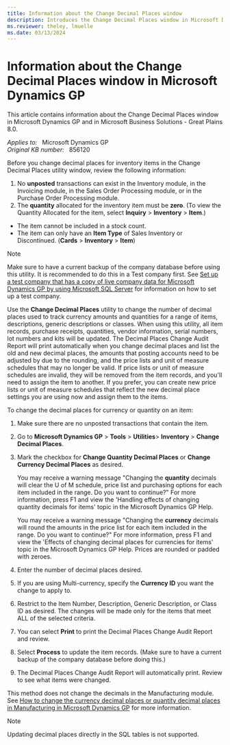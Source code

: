 ```yaml
---
title: Information about the Change Decimal Places window
description: Introduces the Change Decimal Places window in Microsoft Dynamics GP.
ms.reviewer: theley, lmuelle
ms.date: 03/13/2024
---
```

# Information about the Change Decimal Places window in Microsoft Dynamics GP

This article contains information about the Change Decimal Places window in Microsoft Dynamics GP and in Microsoft Business Solutions - Great Plains 8.0.

_Applies to:_ &nbsp; Microsoft Dynamics GP  
_Original KB number:_ &nbsp; 856120

Before you change decimal places for inventory items in the Change Decimal Places utility window, review the following information:

1. No **unposted** transactions can exist in the Inventory module, in the Invoicing module, in the Sales Order Processing module, or in the Purchase Order Processing module.
2. The **quantity** allocated for the inventory item must be **zero**. (To view the Quantity Allocated for the item, select **Inquiry** > **Inventory** > **Item**.)

- The item cannot be included in a stock count.
- The item can only have an **Item Type** of Sales Inventory or Discontinued.  (**Cards** > **Inventory** > **Item**)

> [!NOTE]
> Make sure to have a current backup of the company database before using this utility. It is recommended to do this in a Test company first. See [Set up a test company that has a copy of live company data for Microsoft Dynamics GP by using Microsoft SQL Server](https://support.microsoft.com/topic/kb-set-up-a-test-company-that-has-a-copy-of-live-company-data-for-microsoft-dynamics-gp-by-using-microsoft-sql-server-6199295b-fc49-d963-3865-2d24a4b49211) for information on how to set up a test company.

Use the **Change Decimal Places** utility to change the number of decimal places used to track currency amounts and quantities for a range of items, descriptions, generic descriptions or classes. When using this utility, all item records, purchase receipts, quantities, vendor information, serial numbers, lot numbers and kits will be updated. The Decimal Places Change Audit Report will print automatically when you change decimal places and list the old and new decimal places, the amounts that posting accounts need to be adjusted by due to the rounding, and the price lists and unit of measure schedules that may no longer be valid. If price lists or unit of measure schedules are invalid, they will be removed from the item records, and you'll need to assign the item to another. If you prefer, you can create new price lists or unit of measure schedules that reflect the new decimal place settings you are using now and assign them to the items.

To change the decimal places for currency or quantity on an item:

1. Make sure there are no unposted transactions that contain the item.
2. Go to **Microsoft Dynamics GP** > **Tools** > **Utilities**> **Inventory** > **Change Decimal Places**.
3. Mark the checkbox for **Change Quantity Decimal Places** or **Change Currency Decimal Places** as desired.

    You may receive a warning message "Changing the **quantity** decimals will clear the U of M schedule, price list and purchasing options for each item included in the range. Do you want to continue?" For more information, press F1 and view the 'Handling effects of changing quantity decimals for items' topic in the Microsoft Dynamics GP Help.

    You may receive a warning message "Changing the **currency** decimals will round the amounts in the price list for each item included in the range. Do you want to continue?" For more information, press F1 and view the 'Effects of changing decimal places for currencies for items' topic in the Microsoft Dynamics GP Help.  Prices are rounded or padded with zeroes.

4. Enter the number of decimal places desired.
5. If you are using Multi-currency, specify the **Currency ID** you want the change to apply to.
6. Restrict to the Item Number, Description, Generic Description, or Class ID as desired. The changes will be made only for the items that meet ALL of the selected criteria.
7. You can select **Print** to print the Decimal Places Change Audit Report and review.
8. Select **Process** to update the item records. (Make sure to have a current backup of the company database before doing this.)
9. The Decimal Places Change Audit Report will automatically print. Review to see what items were changed.

This method does not change the decimals in the Manufacturing module. See [How to change the currency decimal places or quantity decimal places in Manufacturing in Microsoft Dynamics GP](https://support.microsoft.com/topic/how-to-change-the-currency-decimal-places-or-quantity-decimal-places-in-manufacturing-in-microsoft-dynamics-gp-b3168cf3-bf83-f598-7898-67c351b142b1) for more information.

> [!NOTE]
> Updating decimal places directly in the SQL tables is not supported.
